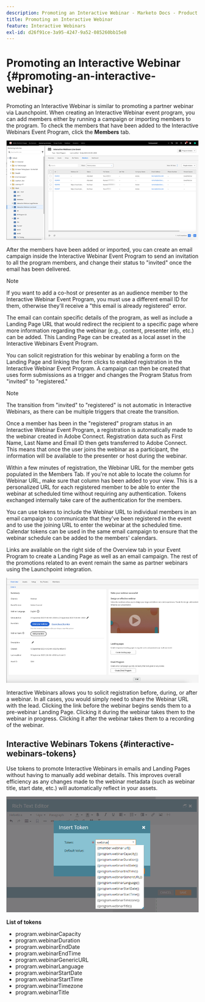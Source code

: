 ```yaml
---
description: Promoting an Interactive Webinar - Marketo Docs - Product Documentation
title: Promoting an Interactive Webinar
feature: Interactive Webinars
exl-id: d26f91ce-3a95-4247-9a52-085260bb15e8
---
```

# Promoting an Interactive Webinar {#promoting-an-interactive-webinar}

Promoting an Interactive Webinar is similar to promoting a partner webinar via Launchpoint. When creating an Interactive Webinar event program, you can add members either by running a campaign or importing members to the program. To check the members that have been added to the Interactive Webinars Event Program, click the **Members** tab.

![](assets/promoting-an-interactive-webinar-1.png)

After the members have been added or imported, you can create an email campaign inside the Interactive Webinar Event Program to send an invitation to all the program members, and change their status to "invited" once the email has been delivered.

>[!NOTE]
>
>If you want to add a co-host or presenter as an audience member to the Interactive Webinar Event Program, you must use a different email ID for them, otherwise they'll receive a "this email is already registered" error.

The email can contain specific details of the program, as well as include a Landing Page URL that would redirect the recipient to a specific page where more information regarding the webinar (e.g., content, presenter info, etc.) can be added. This Landing Page can be created as a local asset in the Interactive Webinars Event Program.

You can solicit registration for this webinar by enabling a form on the Landing Page and linking the form clicks to enabled registration in the Interactive Webinar Event Program. A campaign can then be created that uses form submissions as a trigger and changes the Program Status from "invited" to "registered."

>[!NOTE]
>
>The transition from "invited" to "registered" is not automatic in Interactive Webinars, as there can be multiple triggers that create the transition.

Once a member has been in the "registered" program status in an Interactive Webinar Event Program, a registration is automatically made to the webinar created in Adobe Connect. Registration data such as First Name, Last Name and Email ID then gets transferred to Adobe Connect. This means that once the user joins the webinar as a participant, the information will be available to the presenter or host during the webinar.

Within a few minutes of registration, the Webinar URL for the member gets populated in the Members Tab. If you're not able to locate the column for Webinar URL, make sure that column has been added to your view. This is a personalized URL for each registered member to be able to enter the webinar at scheduled time without requiring any authentication. Tokens exchanged internally take care of the authentication for the members.

You can use tokens to include the Webinar URL to individual members in an email campaign to communicate that they've been registered in the event and to use the joining URL to enter the webinar at the scheduled time. Calendar tokens can be used in the same email campaign to ensure that the webinar schedule can be added to the members' calendars.

Links are available on the right side of the Overview tab in your Event Program to create a Landing Page as well as an email campaign. The rest of the promotions related to an event remain the same as partner webinars using the Launchpoint integration.

![](assets/promoting-an-interactive-webinar-2.png)

Interactive Webinars allows you to solicit registration before, during, or after a webinar. In all cases, you would simply need to share the Webinar URL with the lead. Clicking the link before the webinar begins sends them to a pre-webinar Landing Page. Clicking it during the webinar takes them to the webinar in progress. Clicking it after the webinar takes them to a recording of the webinar.

## Interactive Webinars Tokens {#interactive-webinars-tokens}

Use tokens to promote Interactive Webinars in emails and Landing Pages without having to manually add webinar details. This improves overall efficiency as any changes made to the webinar metadata (such as webinar title, start date, etc.) will automatically reflect in your assets.

![](assets/promoting-an-interactive-webinar-3.png)

**List of tokens**

* program.webinarCapacity
* program.webinarDuration
* program.webinarEndDate
* program.webinarEndTime
* program.webinarGenericURL
* program.webinarLanguage
* program.webinarStartDate
* program.webinarStartTime
* program.webinarTimezone
* program.webinarTitle
